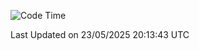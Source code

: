 <!--START_SECTION:waka-->
![Code Time](http://img.shields.io/badge/Code%20Time-5%2C111%20hrs%2027%20mins-blue)


 Last Updated on 23/05/2025 20:13:43 UTC
<!--END_SECTION:waka-->
